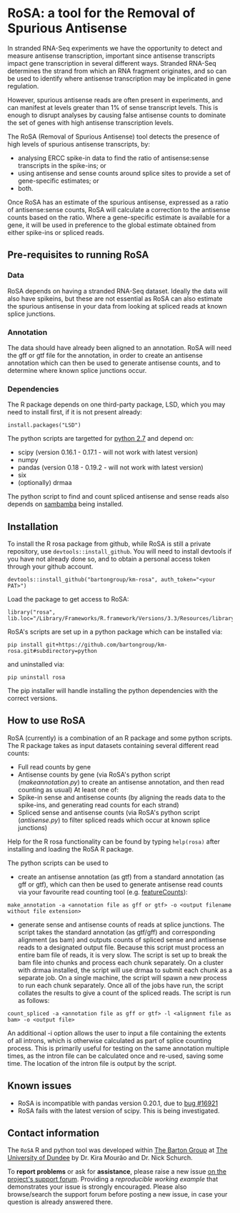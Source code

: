 # RoSA: a tool for the Removal of Spurious Antisense

In stranded RNA-Seq experiments we have the opportunity to detect and measure antisense transcription, important since antisense transcripts impact gene transcription in several different ways. Stranded RNA-Seq determines the strand from which an RNA fragment originates, and so can be used to identify where antisense transcription may be implicated in gene regulation. 

However, spurious antisense reads are often present in experiments, and can manifest at levels greater than 1% of sense transcript levels. This is enough to disrupt analyses by causing false antisense counts to dominate the set of genes with high antisense transcription levels.   

The RoSA (Removal of Spurious Antisense) tool detects the presence of high levels of spurious antisense transcripts, by:
* analysing ERCC spike-in data to find the ratio of antisense:sense transcripts in the spike-ins; or
* using antisense and sense counts around splice sites to provide a set of gene-specific estimates; or
* both.

Once RoSA has an estimate of the spurious antisense, expressed as a ratio of antisense:sense counts, RoSA will calculate a correction to the antisense counts based on the ratio. Where a gene-specific estimate is available for a gene, it will be used in preference to the global estimate obtained from either spike-ins or spliced reads.

## Pre-requisites to running RoSA
### Data
RoSA depends on having a stranded RNA-Seq dataset. Ideally the data will also have spikeins, but these are not essential as RoSA can also estimate the spurious antisense in your data from looking at spliced reads at known splice junctions.

### Annotation
The data should have already been aligned to an annotation. RoSA will need the gff or gtf file for the annotation, in order to create an antisense annotation which can then be used to generate antisense counts, and to determine where known splice junctions occur.

### Dependencies

The R package depends on one third-party package, LSD, which you may need to install first, 
if it is not present already:

```
install.packages("LSD")
```

The python scripts are targetted for [python 2.7](https://www.python.org/download/releases/2.7/) and depend on:
- scipy (version 0.16.1 - 0.17.1 - will not work with latest version)
- numpy
- pandas (version 0.18 - 0.19.2 - will not work with latest version)
- six
- (optionally) drmaa

The python script to find and count spliced antisense and sense reads also depends on [sambamba](http://lomereiter.github.io/sambamba/) being installed.

## Installation

To install the R rosa package from github, while RoSA is still a private repository, use `devtools::install_github`. You will need to install devtools if you have not already done so, and to obtain a personal access token through your github account.
```
devtools::install_github("bartongroup/km-rosa", auth_token="<your PAT>")
```
Load the package to get access to RoSA:
```
library("rosa", lib.loc="/Library/Frameworks/R.framework/Versions/3.3/Resources/library")
```

RoSA's scripts are set up in a python package which can be installed via:
```
pip install git+https://github.com/bartongroup/km-rosa.git#subdirectory=python
```
and uninstalled via:
```
pip uninstall rosa
```
The pip installer will handle installing the python dependencies with the correct versions.


## How to use RoSA

RoSA (currently) is a combination of an R package and some python scripts. The R package takes as input datasets containing several different read counts:

- Full read counts by gene
- Antisense counts by gene (via RoSA's python script (*makeannotation.py*) to create an antisense annotation, and then read counting as usual)
At least one of:
- Spike-in sense and antisense counts (by aligning the reads data to the spike-ins, and generating read counts for each strand)
- Spliced sense and antisense counts (via RoSA's python script (*antisense.py*) to filter spliced reads which occur at known splice junctions)

Help for the R rosa functionality can be found by typing `help(rosa)` after installing and loading the RoSA R package.

The python scripts can be used to 
* create an antisense annotation (as gtf) from a standard annotation (as gff or gtf), which can then be used to generate antisense read counts via your favourite read counting tool (e.g. [featureCounts](http://subread.sourceforge.net)):
```
make_annotation -a <annotation file as gff or gtf> -o <output filename without file extension>
```
* generate sense and antisense counts of reads at splice junctions. The script takes the standard annotation (as gtf/gff) and corresponding alignment (as bam) and outputs counts of spliced sense and antisense reads to a designated output file. Because this script must process an entire bam file of reads, it is very slow. The script is set up to break the bam file into chunks and process each chunk separately. On a cluster with drmaa installed, the script will use drmaa to submit each chunk as a separate job. On a single machine, the script will spawn a new process to run each chunk separately. Once all of the jobs have run, the script collates the results to give a count of the spliced reads. The script is run as follows:
```
count_spliced -a <annotation file as gff or gtf> -l <alignment file as bam> -o <output file>
```
An additional -i option allows the user to input a file containing the extents of all introns, which is otherwise calculated as part of splice counting process. This is primarily useful for testing on the same annotation multiple times, as the intron file can be calculated once and re-used, saving some time. The location of the intron file is output by the script.

## Known issues

* RoSA is incompatible with pandas version 0.20.1, due to [bug #16921](https://github.com/pandas-dev/pandas/issues/16921)
* RoSA fails with the latest version of scipy. This is being investigated.

## Contact information

The `RoSA` R and python tool was developed within [The Barton Group](http://www.compbio.dundee.ac.uk) at [The University of Dundee](http://www.dundee.ac.uk)
by Dr. Kira Mourão and Dr. Nick Schurch.

To **report problems** or ask for **assistance**, please raise a new issue [on the project's support forum](https://github.com/bartongroup/RoSA/issues).
Providing a *reproducible working example* that demonstrates your issue is strongly encouraged.  Please also browse/search
the support forum before posting a new issue, in case your question is already answered there.
